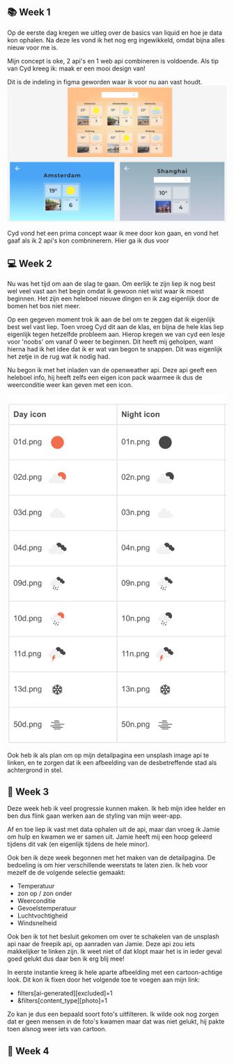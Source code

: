 ## **📚 Week 1**
Op de eerste dag kregen we uitleg over de basics van liquid en hoe je data kon ophalen. Na deze les vond ik het nog erg ingewikkeld, omdat bijna alles nieuw voor me is.

Mijn concept is oke, 2 api's en 1 web api combineren is voldoende. Als tip van Cyd kreeg ik: maak er een mooi design van!

Dit is de indeling in figma geworden waar ik voor nu aan vast houdt. 
![Figma schets](public/SchetsenFigma.png)

Cyd vond het een prima concept waar ik mee door kon gaan, en vond het gaaf als ik 2 api's kon combninerern. Hier ga ik dus voor

## **💻 Week 2**
Nu was het tijd om aan de slag te gaan. Om eerlijk te zijn liep ik nog best wel veel vast aan het begin omdat ik gewoon niet wist waar ik moest beginnen. Het zijn een heleboel nieuwe dingen en ik zag eigenlijk door de bomen het bos niet meer. 

Op een gegeven moment trok ik aan de bel om te zeggen dat ik eigenlijk best wel vast liep. Toen vroeg Cyd dit aan de klas, en bijna de hele klas liep eigenlijk tegen hetzelfde probleem aan. Hierop kregen we van cyd een lesje voor 'noobs' om vanaf 0 weer te beginnen. Dit heeft mij geholpen, want hierna had ik het idee dat ik er wat van begon te snappen. Dit was eigenlijk het zetje in de rug wat ik nodig had. 

Nu begon ik met het inladen van de openweather api. Deze api geeft een heleboel info, hij heeft zelfs een eigen icon pack waarmee ik dus de weerconditie weer kan geven met een icon. 

![Weather conditions icons](public/WeatherConditions.png)

Ook heb ik als plan om op mijn detailpagina een unsplash image api te linken, en te zorgen dat ik een afbeelding van de desbetreffende stad als achtergrond in stel. 

## **🧠 Week 3**
Deze week heb ik veel progressie kunnen maken. Ik heb mijn idee helder en ben dus flink gaan werken aan de styling van mijn weer-app.

Af en toe liep ik vast met data ophalen uit de api, maar dan vroeg ik Jamie om hulp en kwamen we er samen uit. Jamie heeft mij een hoop geleerd tijdens dit vak (en eigenlijk tijdens de hele minor). 

Ook ben ik deze week begonnen met het maken van de detailpagina. De bedoeling is om hier verschillende weerstats te laten zien. Ik heb voor mezelf de de volgende selectie gemaakt: 
- Temperatuur
- zon op / zon onder
- Weerconditie
- Gevoelstemperatuur
- Luchtvochtigheid
- Windsnelheid

Ook ben ik tot het besluit gekomen om over te schakelen van de unsplash api naar de freepik api, op aanraden van Jamie. Deze api zou iets makkelijker te linken zijn. Ik weet niet of dat klopt maar het is in ieder geval goed gelukt dus daar ben ik erg blij mee! 

In eerste instantie kreeg ik hele aparte afbeelding met een cartoon-achtige look. Dit kon ik fixen door het volgende toe te voegen aan mijn link: 

- filters[ai-generated][excluded]=1
- &filters[content_type][photo]=1

Zo kan je dus een bepaald soort foto's uitfilteren. Ik wilde ook nog zorgen dat er geen mensen in de foto's kwamen maar dat was niet gelukt, hij pakte toen alsnog weer iets van cartoon.

## **🎯 Week 4**



